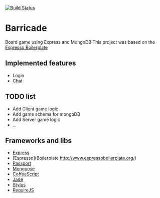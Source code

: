 [![Build Status](https://travis-ci.org/Mamuuut/Barricade.png)](https://travis-ci.org/Mamuuut/Barricade)

Barricade
=========

Board game using Express and MongoDB
This project was based on the [Espresso Boilerplate](http://www.espressoboilerplate.org/)

Implemented features
---------

*   Login
*   Chat

TODO list
---------

*   Add Client game logic
*   Add game schema for mongoDB
*   Add Server game logic
*   ...

Frameworks and libs
---------

*   [Express](http://expressjs.com/)
*   [Espresso](Boilerplate http://www.espressoboilerplate.org/)
*   [Passport](http://passportjs.org/)
*   [Mongoose](http://mongoosejs.com/)
*   [CoffeeScript](http://coffeescript.org/)
*   [Jade](http://jade-lang.com/)
*   [Stylus](http://learnboost.github.com/stylus/)
*   [RequireJS](http://requirejs.org/)
